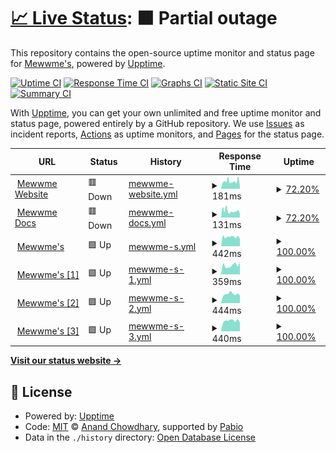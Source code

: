 # [📈 Live Status](https://mewwme.github.io/upptime): <!--live status--> **🟧 Partial outage**

This repository contains the open-source uptime monitor and status page for [Mewwme's](https://meww.me), powered by [Upptime](https://github.com/upptime/upptime).

[![Uptime CI](https://github.com/mewwme/upptime/workflows/Uptime%20CI/badge.svg)](https://github.com/mewwme/upptime/actions?query=workflow%3A%22Uptime+CI%22)
[![Response Time CI](https://github.com/mewwme/upptime/workflows/Response%20Time%20CI/badge.svg)](https://github.com/mewwme/upptime/actions?query=workflow%3A%22Response+Time+CI%22)
[![Graphs CI](https://github.com/mewwme/upptime/workflows/Graphs%20CI/badge.svg)](https://github.com/mewwme/upptime/actions?query=workflow%3A%22Graphs+CI%22)
[![Static Site CI](https://github.com/mewwme/upptime/workflows/Static%20Site%20CI/badge.svg)](https://github.com/mewwme/upptime/actions?query=workflow%3A%22Static+Site+CI%22)
[![Summary CI](https://github.com/mewwme/upptime/workflows/Summary%20CI/badge.svg)](https://github.com/mewwme/upptime/actions?query=workflow%3A%22Summary+CI%22)

With [Upptime](https://upptime.js.org), you can get your own unlimited and free uptime monitor and status page, powered entirely by a GitHub repository. We use [Issues](https://github.com/mewwme/upptime/issues) as incident reports, [Actions](https://github.com/mewwme/upptime/actions) as uptime monitors, and [Pages](https://mewwme.github.io/upptime) for the status page.

<!--start: status pages-->
<!-- This summary is generated by Upptime (https://github.com/upptime/upptime) -->
<!-- Do not edit this manually, your changes will be overwritten -->
<!-- prettier-ignore -->
| URL | Status | History | Response Time | Uptime |
| --- | ------ | ------- | ------------- | ------ |
| <img alt="" src="https://icons.duckduckgo.com/ip3/meww.me.ico" height="13"> [Mewwme Website](https://meww.me) | 🟥 Down | [mewwme-website.yml](https://github.com/mewwme/upptime/commits/HEAD/history/mewwme-website.yml) | <details><summary><img alt="Response time graph" src="./graphs/mewwme-website/response-time-week.png" height="20"> 181ms</summary><br><a href="https://mewwme.github.io/upptime/history/mewwme-website"><img alt="Response time 191" src="https://img.shields.io/endpoint?url=https%3A%2F%2Fraw.githubusercontent.com%2Fmewwme%2Fupptime%2FHEAD%2Fapi%2Fmewwme-website%2Fresponse-time.json"></a><br><a href="https://mewwme.github.io/upptime/history/mewwme-website"><img alt="24-hour response time 52" src="https://img.shields.io/endpoint?url=https%3A%2F%2Fraw.githubusercontent.com%2Fmewwme%2Fupptime%2FHEAD%2Fapi%2Fmewwme-website%2Fresponse-time-day.json"></a><br><a href="https://mewwme.github.io/upptime/history/mewwme-website"><img alt="7-day response time 181" src="https://img.shields.io/endpoint?url=https%3A%2F%2Fraw.githubusercontent.com%2Fmewwme%2Fupptime%2FHEAD%2Fapi%2Fmewwme-website%2Fresponse-time-week.json"></a><br><a href="https://mewwme.github.io/upptime/history/mewwme-website"><img alt="30-day response time 190" src="https://img.shields.io/endpoint?url=https%3A%2F%2Fraw.githubusercontent.com%2Fmewwme%2Fupptime%2FHEAD%2Fapi%2Fmewwme-website%2Fresponse-time-month.json"></a><br><a href="https://mewwme.github.io/upptime/history/mewwme-website"><img alt="1-year response time 191" src="https://img.shields.io/endpoint?url=https%3A%2F%2Fraw.githubusercontent.com%2Fmewwme%2Fupptime%2FHEAD%2Fapi%2Fmewwme-website%2Fresponse-time-year.json"></a></details> | <details><summary><a href="https://mewwme.github.io/upptime/history/mewwme-website">72.20%</a></summary><a href="https://mewwme.github.io/upptime/history/mewwme-website"><img alt="All-time uptime 96.24%" src="https://img.shields.io/endpoint?url=https%3A%2F%2Fraw.githubusercontent.com%2Fmewwme%2Fupptime%2FHEAD%2Fapi%2Fmewwme-website%2Fuptime.json"></a><br><a href="https://mewwme.github.io/upptime/history/mewwme-website"><img alt="24-hour uptime 0.00%" src="https://img.shields.io/endpoint?url=https%3A%2F%2Fraw.githubusercontent.com%2Fmewwme%2Fupptime%2FHEAD%2Fapi%2Fmewwme-website%2Fuptime-day.json"></a><br><a href="https://mewwme.github.io/upptime/history/mewwme-website"><img alt="7-day uptime 72.20%" src="https://img.shields.io/endpoint?url=https%3A%2F%2Fraw.githubusercontent.com%2Fmewwme%2Fupptime%2FHEAD%2Fapi%2Fmewwme-website%2Fuptime-week.json"></a><br><a href="https://mewwme.github.io/upptime/history/mewwme-website"><img alt="30-day uptime 93.60%" src="https://img.shields.io/endpoint?url=https%3A%2F%2Fraw.githubusercontent.com%2Fmewwme%2Fupptime%2FHEAD%2Fapi%2Fmewwme-website%2Fuptime-month.json"></a><br><a href="https://mewwme.github.io/upptime/history/mewwme-website"><img alt="1-year uptime 96.24%" src="https://img.shields.io/endpoint?url=https%3A%2F%2Fraw.githubusercontent.com%2Fmewwme%2Fupptime%2FHEAD%2Fapi%2Fmewwme-website%2Fuptime-year.json"></a></details>
| <img alt="" src="https://icons.duckduckgo.com/ip3/docs.meww.me.ico" height="13"> [Mewwme Docs](https://docs.meww.me) | 🟥 Down | [mewwme-docs.yml](https://github.com/mewwme/upptime/commits/HEAD/history/mewwme-docs.yml) | <details><summary><img alt="Response time graph" src="./graphs/mewwme-docs/response-time-week.png" height="20"> 131ms</summary><br><a href="https://mewwme.github.io/upptime/history/mewwme-docs"><img alt="Response time 163" src="https://img.shields.io/endpoint?url=https%3A%2F%2Fraw.githubusercontent.com%2Fmewwme%2Fupptime%2FHEAD%2Fapi%2Fmewwme-docs%2Fresponse-time.json"></a><br><a href="https://mewwme.github.io/upptime/history/mewwme-docs"><img alt="24-hour response time 58" src="https://img.shields.io/endpoint?url=https%3A%2F%2Fraw.githubusercontent.com%2Fmewwme%2Fupptime%2FHEAD%2Fapi%2Fmewwme-docs%2Fresponse-time-day.json"></a><br><a href="https://mewwme.github.io/upptime/history/mewwme-docs"><img alt="7-day response time 131" src="https://img.shields.io/endpoint?url=https%3A%2F%2Fraw.githubusercontent.com%2Fmewwme%2Fupptime%2FHEAD%2Fapi%2Fmewwme-docs%2Fresponse-time-week.json"></a><br><a href="https://mewwme.github.io/upptime/history/mewwme-docs"><img alt="30-day response time 156" src="https://img.shields.io/endpoint?url=https%3A%2F%2Fraw.githubusercontent.com%2Fmewwme%2Fupptime%2FHEAD%2Fapi%2Fmewwme-docs%2Fresponse-time-month.json"></a><br><a href="https://mewwme.github.io/upptime/history/mewwme-docs"><img alt="1-year response time 163" src="https://img.shields.io/endpoint?url=https%3A%2F%2Fraw.githubusercontent.com%2Fmewwme%2Fupptime%2FHEAD%2Fapi%2Fmewwme-docs%2Fresponse-time-year.json"></a></details> | <details><summary><a href="https://mewwme.github.io/upptime/history/mewwme-docs">72.20%</a></summary><a href="https://mewwme.github.io/upptime/history/mewwme-docs"><img alt="All-time uptime 96.23%" src="https://img.shields.io/endpoint?url=https%3A%2F%2Fraw.githubusercontent.com%2Fmewwme%2Fupptime%2FHEAD%2Fapi%2Fmewwme-docs%2Fuptime.json"></a><br><a href="https://mewwme.github.io/upptime/history/mewwme-docs"><img alt="24-hour uptime 0.00%" src="https://img.shields.io/endpoint?url=https%3A%2F%2Fraw.githubusercontent.com%2Fmewwme%2Fupptime%2FHEAD%2Fapi%2Fmewwme-docs%2Fuptime-day.json"></a><br><a href="https://mewwme.github.io/upptime/history/mewwme-docs"><img alt="7-day uptime 72.20%" src="https://img.shields.io/endpoint?url=https%3A%2F%2Fraw.githubusercontent.com%2Fmewwme%2Fupptime%2FHEAD%2Fapi%2Fmewwme-docs%2Fuptime-week.json"></a><br><a href="https://mewwme.github.io/upptime/history/mewwme-docs"><img alt="30-day uptime 93.60%" src="https://img.shields.io/endpoint?url=https%3A%2F%2Fraw.githubusercontent.com%2Fmewwme%2Fupptime%2FHEAD%2Fapi%2Fmewwme-docs%2Fuptime-month.json"></a><br><a href="https://mewwme.github.io/upptime/history/mewwme-docs"><img alt="1-year uptime 96.23%" src="https://img.shields.io/endpoint?url=https%3A%2F%2Fraw.githubusercontent.com%2Fmewwme%2Fupptime%2FHEAD%2Fapi%2Fmewwme-docs%2Fuptime-year.json"></a></details>
| <img alt="" src="https://icons.duckduckgo.com/ip3/panel.meww.me.ico" height="13"> [Mewwme's](http://panel.meww.me:3000) | 🟩 Up | [mewwme-s.yml](https://github.com/mewwme/upptime/commits/HEAD/history/mewwme-s.yml) | <details><summary><img alt="Response time graph" src="./graphs/mewwme-s/response-time-week.png" height="20"> 442ms</summary><br><a href="https://mewwme.github.io/upptime/history/mewwme-s"><img alt="Response time 355" src="https://img.shields.io/endpoint?url=https%3A%2F%2Fraw.githubusercontent.com%2Fmewwme%2Fupptime%2FHEAD%2Fapi%2Fmewwme-s%2Fresponse-time.json"></a><br><a href="https://mewwme.github.io/upptime/history/mewwme-s"><img alt="24-hour response time 474" src="https://img.shields.io/endpoint?url=https%3A%2F%2Fraw.githubusercontent.com%2Fmewwme%2Fupptime%2FHEAD%2Fapi%2Fmewwme-s%2Fresponse-time-day.json"></a><br><a href="https://mewwme.github.io/upptime/history/mewwme-s"><img alt="7-day response time 442" src="https://img.shields.io/endpoint?url=https%3A%2F%2Fraw.githubusercontent.com%2Fmewwme%2Fupptime%2FHEAD%2Fapi%2Fmewwme-s%2Fresponse-time-week.json"></a><br><a href="https://mewwme.github.io/upptime/history/mewwme-s"><img alt="30-day response time 413" src="https://img.shields.io/endpoint?url=https%3A%2F%2Fraw.githubusercontent.com%2Fmewwme%2Fupptime%2FHEAD%2Fapi%2Fmewwme-s%2Fresponse-time-month.json"></a><br><a href="https://mewwme.github.io/upptime/history/mewwme-s"><img alt="1-year response time 355" src="https://img.shields.io/endpoint?url=https%3A%2F%2Fraw.githubusercontent.com%2Fmewwme%2Fupptime%2FHEAD%2Fapi%2Fmewwme-s%2Fresponse-time-year.json"></a></details> | <details><summary><a href="https://mewwme.github.io/upptime/history/mewwme-s">100.00%</a></summary><a href="https://mewwme.github.io/upptime/history/mewwme-s"><img alt="All-time uptime 91.42%" src="https://img.shields.io/endpoint?url=https%3A%2F%2Fraw.githubusercontent.com%2Fmewwme%2Fupptime%2FHEAD%2Fapi%2Fmewwme-s%2Fuptime.json"></a><br><a href="https://mewwme.github.io/upptime/history/mewwme-s"><img alt="24-hour uptime 100.00%" src="https://img.shields.io/endpoint?url=https%3A%2F%2Fraw.githubusercontent.com%2Fmewwme%2Fupptime%2FHEAD%2Fapi%2Fmewwme-s%2Fuptime-day.json"></a><br><a href="https://mewwme.github.io/upptime/history/mewwme-s"><img alt="7-day uptime 100.00%" src="https://img.shields.io/endpoint?url=https%3A%2F%2Fraw.githubusercontent.com%2Fmewwme%2Fupptime%2FHEAD%2Fapi%2Fmewwme-s%2Fuptime-week.json"></a><br><a href="https://mewwme.github.io/upptime/history/mewwme-s"><img alt="30-day uptime 88.83%" src="https://img.shields.io/endpoint?url=https%3A%2F%2Fraw.githubusercontent.com%2Fmewwme%2Fupptime%2FHEAD%2Fapi%2Fmewwme-s%2Fuptime-month.json"></a><br><a href="https://mewwme.github.io/upptime/history/mewwme-s"><img alt="1-year uptime 91.42%" src="https://img.shields.io/endpoint?url=https%3A%2F%2Fraw.githubusercontent.com%2Fmewwme%2Fupptime%2FHEAD%2Fapi%2Fmewwme-s%2Fuptime-year.json"></a></details>
| <img alt="" src="https://icons.duckduckgo.com/ip3/borneo.alfari.id.ico" height="13"> [Mewwme's [1]](http://borneo.alfari.id:39008) | 🟩 Up | [mewwme-s-1.yml](https://github.com/mewwme/upptime/commits/HEAD/history/mewwme-s-1.yml) | <details><summary><img alt="Response time graph" src="./graphs/mewwme-s-1/response-time-week.png" height="20"> 359ms</summary><br><a href="https://mewwme.github.io/upptime/history/mewwme-s-1"><img alt="Response time 279" src="https://img.shields.io/endpoint?url=https%3A%2F%2Fraw.githubusercontent.com%2Fmewwme%2Fupptime%2FHEAD%2Fapi%2Fmewwme-s-1%2Fresponse-time.json"></a><br><a href="https://mewwme.github.io/upptime/history/mewwme-s-1"><img alt="24-hour response time 423" src="https://img.shields.io/endpoint?url=https%3A%2F%2Fraw.githubusercontent.com%2Fmewwme%2Fupptime%2FHEAD%2Fapi%2Fmewwme-s-1%2Fresponse-time-day.json"></a><br><a href="https://mewwme.github.io/upptime/history/mewwme-s-1"><img alt="7-day response time 359" src="https://img.shields.io/endpoint?url=https%3A%2F%2Fraw.githubusercontent.com%2Fmewwme%2Fupptime%2FHEAD%2Fapi%2Fmewwme-s-1%2Fresponse-time-week.json"></a><br><a href="https://mewwme.github.io/upptime/history/mewwme-s-1"><img alt="30-day response time 305" src="https://img.shields.io/endpoint?url=https%3A%2F%2Fraw.githubusercontent.com%2Fmewwme%2Fupptime%2FHEAD%2Fapi%2Fmewwme-s-1%2Fresponse-time-month.json"></a><br><a href="https://mewwme.github.io/upptime/history/mewwme-s-1"><img alt="1-year response time 279" src="https://img.shields.io/endpoint?url=https%3A%2F%2Fraw.githubusercontent.com%2Fmewwme%2Fupptime%2FHEAD%2Fapi%2Fmewwme-s-1%2Fresponse-time-year.json"></a></details> | <details><summary><a href="https://mewwme.github.io/upptime/history/mewwme-s-1">100.00%</a></summary><a href="https://mewwme.github.io/upptime/history/mewwme-s-1"><img alt="All-time uptime 88.50%" src="https://img.shields.io/endpoint?url=https%3A%2F%2Fraw.githubusercontent.com%2Fmewwme%2Fupptime%2FHEAD%2Fapi%2Fmewwme-s-1%2Fuptime.json"></a><br><a href="https://mewwme.github.io/upptime/history/mewwme-s-1"><img alt="24-hour uptime 100.00%" src="https://img.shields.io/endpoint?url=https%3A%2F%2Fraw.githubusercontent.com%2Fmewwme%2Fupptime%2FHEAD%2Fapi%2Fmewwme-s-1%2Fuptime-day.json"></a><br><a href="https://mewwme.github.io/upptime/history/mewwme-s-1"><img alt="7-day uptime 100.00%" src="https://img.shields.io/endpoint?url=https%3A%2F%2Fraw.githubusercontent.com%2Fmewwme%2Fupptime%2FHEAD%2Fapi%2Fmewwme-s-1%2Fuptime-week.json"></a><br><a href="https://mewwme.github.io/upptime/history/mewwme-s-1"><img alt="30-day uptime 83.54%" src="https://img.shields.io/endpoint?url=https%3A%2F%2Fraw.githubusercontent.com%2Fmewwme%2Fupptime%2FHEAD%2Fapi%2Fmewwme-s-1%2Fuptime-month.json"></a><br><a href="https://mewwme.github.io/upptime/history/mewwme-s-1"><img alt="1-year uptime 88.50%" src="https://img.shields.io/endpoint?url=https%3A%2F%2Fraw.githubusercontent.com%2Fmewwme%2Fupptime%2FHEAD%2Fapi%2Fmewwme-s-1%2Fuptime-year.json"></a></details>
| <img alt="" src="https://icons.duckduckgo.com/ip3/panel.meww.me.ico" height="13"> [Mewwme's [2]](http://panel.meww.me:3004) | 🟩 Up | [mewwme-s-2.yml](https://github.com/mewwme/upptime/commits/HEAD/history/mewwme-s-2.yml) | <details><summary><img alt="Response time graph" src="./graphs/mewwme-s-2/response-time-week.png" height="20"> 444ms</summary><br><a href="https://mewwme.github.io/upptime/history/mewwme-s-2"><img alt="Response time 326" src="https://img.shields.io/endpoint?url=https%3A%2F%2Fraw.githubusercontent.com%2Fmewwme%2Fupptime%2FHEAD%2Fapi%2Fmewwme-s-2%2Fresponse-time.json"></a><br><a href="https://mewwme.github.io/upptime/history/mewwme-s-2"><img alt="24-hour response time 467" src="https://img.shields.io/endpoint?url=https%3A%2F%2Fraw.githubusercontent.com%2Fmewwme%2Fupptime%2FHEAD%2Fapi%2Fmewwme-s-2%2Fresponse-time-day.json"></a><br><a href="https://mewwme.github.io/upptime/history/mewwme-s-2"><img alt="7-day response time 444" src="https://img.shields.io/endpoint?url=https%3A%2F%2Fraw.githubusercontent.com%2Fmewwme%2Fupptime%2FHEAD%2Fapi%2Fmewwme-s-2%2Fresponse-time-week.json"></a><br><a href="https://mewwme.github.io/upptime/history/mewwme-s-2"><img alt="30-day response time 395" src="https://img.shields.io/endpoint?url=https%3A%2F%2Fraw.githubusercontent.com%2Fmewwme%2Fupptime%2FHEAD%2Fapi%2Fmewwme-s-2%2Fresponse-time-month.json"></a><br><a href="https://mewwme.github.io/upptime/history/mewwme-s-2"><img alt="1-year response time 326" src="https://img.shields.io/endpoint?url=https%3A%2F%2Fraw.githubusercontent.com%2Fmewwme%2Fupptime%2FHEAD%2Fapi%2Fmewwme-s-2%2Fresponse-time-year.json"></a></details> | <details><summary><a href="https://mewwme.github.io/upptime/history/mewwme-s-2">100.00%</a></summary><a href="https://mewwme.github.io/upptime/history/mewwme-s-2"><img alt="All-time uptime 88.46%" src="https://img.shields.io/endpoint?url=https%3A%2F%2Fraw.githubusercontent.com%2Fmewwme%2Fupptime%2FHEAD%2Fapi%2Fmewwme-s-2%2Fuptime.json"></a><br><a href="https://mewwme.github.io/upptime/history/mewwme-s-2"><img alt="24-hour uptime 100.00%" src="https://img.shields.io/endpoint?url=https%3A%2F%2Fraw.githubusercontent.com%2Fmewwme%2Fupptime%2FHEAD%2Fapi%2Fmewwme-s-2%2Fuptime-day.json"></a><br><a href="https://mewwme.github.io/upptime/history/mewwme-s-2"><img alt="7-day uptime 100.00%" src="https://img.shields.io/endpoint?url=https%3A%2F%2Fraw.githubusercontent.com%2Fmewwme%2Fupptime%2FHEAD%2Fapi%2Fmewwme-s-2%2Fuptime-week.json"></a><br><a href="https://mewwme.github.io/upptime/history/mewwme-s-2"><img alt="30-day uptime 83.54%" src="https://img.shields.io/endpoint?url=https%3A%2F%2Fraw.githubusercontent.com%2Fmewwme%2Fupptime%2FHEAD%2Fapi%2Fmewwme-s-2%2Fuptime-month.json"></a><br><a href="https://mewwme.github.io/upptime/history/mewwme-s-2"><img alt="1-year uptime 88.46%" src="https://img.shields.io/endpoint?url=https%3A%2F%2Fraw.githubusercontent.com%2Fmewwme%2Fupptime%2FHEAD%2Fapi%2Fmewwme-s-2%2Fuptime-year.json"></a></details>
| <img alt="" src="https://icons.duckduckgo.com/ip3/panel.meww.me.ico" height="13"> [Mewwme's [3]](http://panel.meww.me:3005) | 🟩 Up | [mewwme-s-3.yml](https://github.com/mewwme/upptime/commits/HEAD/history/mewwme-s-3.yml) | <details><summary><img alt="Response time graph" src="./graphs/mewwme-s-3/response-time-week.png" height="20"> 440ms</summary><br><a href="https://mewwme.github.io/upptime/history/mewwme-s-3"><img alt="Response time 320" src="https://img.shields.io/endpoint?url=https%3A%2F%2Fraw.githubusercontent.com%2Fmewwme%2Fupptime%2FHEAD%2Fapi%2Fmewwme-s-3%2Fresponse-time.json"></a><br><a href="https://mewwme.github.io/upptime/history/mewwme-s-3"><img alt="24-hour response time 574" src="https://img.shields.io/endpoint?url=https%3A%2F%2Fraw.githubusercontent.com%2Fmewwme%2Fupptime%2FHEAD%2Fapi%2Fmewwme-s-3%2Fresponse-time-day.json"></a><br><a href="https://mewwme.github.io/upptime/history/mewwme-s-3"><img alt="7-day response time 440" src="https://img.shields.io/endpoint?url=https%3A%2F%2Fraw.githubusercontent.com%2Fmewwme%2Fupptime%2FHEAD%2Fapi%2Fmewwme-s-3%2Fresponse-time-week.json"></a><br><a href="https://mewwme.github.io/upptime/history/mewwme-s-3"><img alt="30-day response time 381" src="https://img.shields.io/endpoint?url=https%3A%2F%2Fraw.githubusercontent.com%2Fmewwme%2Fupptime%2FHEAD%2Fapi%2Fmewwme-s-3%2Fresponse-time-month.json"></a><br><a href="https://mewwme.github.io/upptime/history/mewwme-s-3"><img alt="1-year response time 320" src="https://img.shields.io/endpoint?url=https%3A%2F%2Fraw.githubusercontent.com%2Fmewwme%2Fupptime%2FHEAD%2Fapi%2Fmewwme-s-3%2Fresponse-time-year.json"></a></details> | <details><summary><a href="https://mewwme.github.io/upptime/history/mewwme-s-3">100.00%</a></summary><a href="https://mewwme.github.io/upptime/history/mewwme-s-3"><img alt="All-time uptime 88.08%" src="https://img.shields.io/endpoint?url=https%3A%2F%2Fraw.githubusercontent.com%2Fmewwme%2Fupptime%2FHEAD%2Fapi%2Fmewwme-s-3%2Fuptime.json"></a><br><a href="https://mewwme.github.io/upptime/history/mewwme-s-3"><img alt="24-hour uptime 100.00%" src="https://img.shields.io/endpoint?url=https%3A%2F%2Fraw.githubusercontent.com%2Fmewwme%2Fupptime%2FHEAD%2Fapi%2Fmewwme-s-3%2Fuptime-day.json"></a><br><a href="https://mewwme.github.io/upptime/history/mewwme-s-3"><img alt="7-day uptime 100.00%" src="https://img.shields.io/endpoint?url=https%3A%2F%2Fraw.githubusercontent.com%2Fmewwme%2Fupptime%2FHEAD%2Fapi%2Fmewwme-s-3%2Fuptime-week.json"></a><br><a href="https://mewwme.github.io/upptime/history/mewwme-s-3"><img alt="30-day uptime 83.30%" src="https://img.shields.io/endpoint?url=https%3A%2F%2Fraw.githubusercontent.com%2Fmewwme%2Fupptime%2FHEAD%2Fapi%2Fmewwme-s-3%2Fuptime-month.json"></a><br><a href="https://mewwme.github.io/upptime/history/mewwme-s-3"><img alt="1-year uptime 88.08%" src="https://img.shields.io/endpoint?url=https%3A%2F%2Fraw.githubusercontent.com%2Fmewwme%2Fupptime%2FHEAD%2Fapi%2Fmewwme-s-3%2Fuptime-year.json"></a></details>

<!--end: status pages-->

[**Visit our status website →**](https://mewwme.github.io/uptime)

## 📄 License

- Powered by: [Upptime](https://github.com/upptime/upptime)
- Code: [MIT](./LICENSE) © [Anand Chowdhary](https://anandchowdhary.com), supported by [Pabio](https://pabio.com)
- Data in the `./history` directory: [Open Database License](https://opendatacommons.org/licenses/odbl/1-0/)
